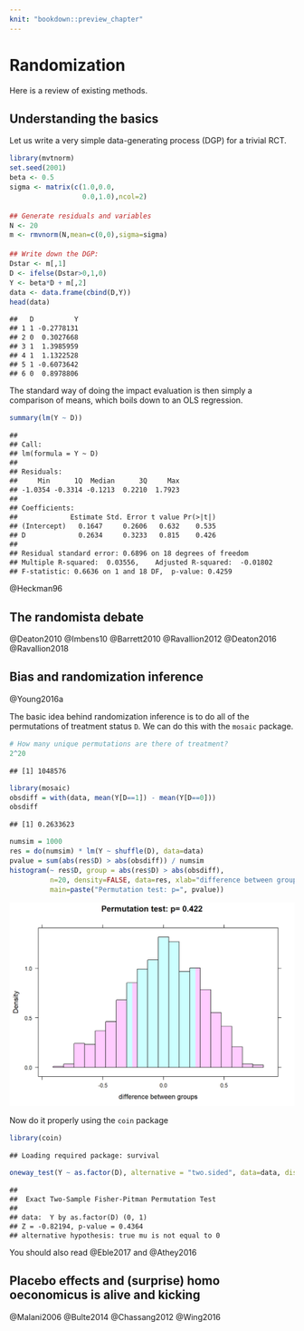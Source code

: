 ```yaml
---
knit: "bookdown::preview_chapter"
---
```




# Randomization

Here is a review of existing methods.

## Understanding the basics

Let us write a very simple data-generating process (DGP) for a trivial RCT.


```r
library(mvtnorm)
set.seed(2001)
beta <- 0.5
sigma <- matrix(c(1.0,0.0,
                  0.0,1.0),ncol=2)

## Generate residuals and variables
N <- 20
m <- rmvnorm(N,mean=c(0,0),sigma=sigma)

## Write down the DGP:
Dstar <- m[,1]
D <- ifelse(Dstar>0,1,0)
Y <- beta*D + m[,2]
data <- data.frame(cbind(D,Y))
head(data)
```

```
##   D          Y
## 1 1 -0.2778131
## 2 0  0.3027668
## 3 1  1.3985959
## 4 1  1.1322528
## 5 1 -0.6073642
## 6 0  0.8978806
```

The standard way of doing the impact evaluation is then simply a comparison of means, which boils down to an OLS regression.


```r
summary(lm(Y ~ D))
```

```
## 
## Call:
## lm(formula = Y ~ D)
## 
## Residuals:
##     Min      1Q  Median      3Q     Max 
## -1.0354 -0.3314 -0.1213  0.2210  1.7923 
## 
## Coefficients:
##             Estimate Std. Error t value Pr(>|t|)
## (Intercept)   0.1647     0.2606   0.632    0.535
## D             0.2634     0.3233   0.815    0.426
## 
## Residual standard error: 0.6896 on 18 degrees of freedom
## Multiple R-squared:  0.03556,	Adjusted R-squared:  -0.01802 
## F-statistic: 0.6636 on 1 and 18 DF,  p-value: 0.4259
```

@Heckman96


## The randomista debate

@Deaton2010 
@Imbens10 
@Barrett2010 
@Ravallion2012 
@Deaton2016
@Ravallion2018

## Bias and randomization inference

@Young2016a

The basic idea behind randomization inference is to do all of the permutations of treatment status `D`.
We can do this with the `mosaic` package.


```r
# How many unique permutations are there of treatment?
2^20
```

```
## [1] 1048576
```

```r
library(mosaic)
obsdiff = with(data, mean(Y[D==1]) - mean(Y[D==0]))
obsdiff
```

```
## [1] 0.2633623
```

```r
numsim = 1000
res = do(numsim) * lm(Y ~ shuffle(D), data=data)
pvalue = sum(abs(res$D) > abs(obsdiff)) / numsim
histogram(~ res$D, group = abs(res$D) > abs(obsdiff), 
          n=20, density=FALSE, data=res, xlab="difference between groups",
          main=paste("Permutation test: p=", pvalue))
```

<img src="02-randomization_files/figure-html/chunk-rct13-1.png" width="672" />

Now do it properly using the `coin` package


```r
library(coin)
```

```
## Loading required package: survival
```

```r
oneway_test(Y ~ as.factor(D), alternative = "two.sided", data=data, distribution = "exact")
```

```
## 
## 	Exact Two-Sample Fisher-Pitman Permutation Test
## 
## data:  Y by as.factor(D) (0, 1)
## Z = -0.82194, p-value = 0.4364
## alternative hypothesis: true mu is not equal to 0
```

You should also read @Eble2017 and @Athey2016

## Placebo effects and (surprise) homo oeconomicus is alive and kicking

@Malani2006
@Bulte2014
@Chassang2012
@Wing2016
